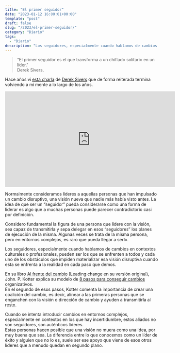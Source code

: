 ```yaml
---
title: "El primer seguidor"
date: "2023-01-12 16:00:01+00:00"
template: "post"
draft: false
slug: "/2023/el-primer-seguidor/"
category: "Diario"
tags:
  - "Diario"
description: "Los seguidores, especialmente cuando hablamos de cambios en contextos culturales o profesionales, pueden ser los que se enfrenten a todos y cada uno de los obstáculos que impidan materializar esa visión disruptiva cuando esta se enfrente a la realidad de cada contexto."
---
```




> “El primer seguidor es el que transforma a un chiflado solitario en un líder."  
> Derek Sivers.


Hace años vi [esta charla](https://www.ted.com/talks/derek_sivers_how_to_start_a_movement?language=es) de [Derek Sivers](https://sive.rs/) que de forma reiterada termina volviendo a mi mente a lo largo de los años.

<iframe width="560" height="315" src="https://www.youtube.com/embed/mQmvlJeeers" title="YouTube video player" frameborder="0" allow="accelerometer; autoplay; clipboard-write; encrypted-media; gyroscope; picture-in-picture; web-share" allowfullscreen></iframe>

Normalmente consideramos líderes a aquellas personas que han impulsado un cambio disruptivo, una visión nueva que nadie más había visto antes. La idea de que ser un “seguidor” pueda considerarse como una forma de liderar es algo que a muchas personas puede parecer contradictorio casi por definición. 

Considero fundamental la figura de una persona que lidere con la visión, sea capaz de transmitirla y sepa delegar en esos “seguidores” los planes de ejecución de la misma. Algunas veces se trata de la misma persona, pero en entornos complejos, es raro que pueda llegar a serlo.

Los seguidores, especialmente cuando hablamos de cambios en contextos culturales o profesionales, pueden ser los que se enfrenten a todos y cada uno de los obstáculos que impiden materializar esa visión disruptiva cuando esta se enfrenta a la realidad en cada paso que demos.

En su libro [Al frente del cambio](https://www.goodreads.com/book/show/51370.Leading_Change) (Leading change en su versión original), John. P. Kotter explica su modelo de [8 pasos para conseguir cambios](https://www.mindtools.com/a8nu5v5/kotters-8-step-change-model) organizativos.  
En el segundo de esos pasos, Kotter comenta la importancia de crear una coalición del cambio, es decir, alinear a las primeras personas que se enganchen con la visión o dirección de cambio y ayuden a transmitirla al resto.

Cuando se intenta introducir cambios en entornos complejos, especialmente en contextos en los que hay incertidumbre, estos aliados no son seguidores, son auténticos líderes.  
Estas personas hacen posible que una visión no muera como una idea, por muy buena que sea. La diferencia entre lo que conocemos como un líder de éxito y alguien que no lo es, suele ser ese apoyo que viene de esos otros líderes que a menudo quedan en segundo plano.
